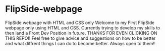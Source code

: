 # FlipSide-webpage
FlipSide webpage with HTML and CSS only
Welcome to my First FlipSide webpage only using HTML and CSS. 
Currently trying to develop my skills to then land a Front Dev Position in future. 
THANKS FOR EVEN CLICKING ON THIS REPO!! 
Feel free to give advice and suggestions on how to be better and what diffrent things I can do to become better.
Always open to them!! 
